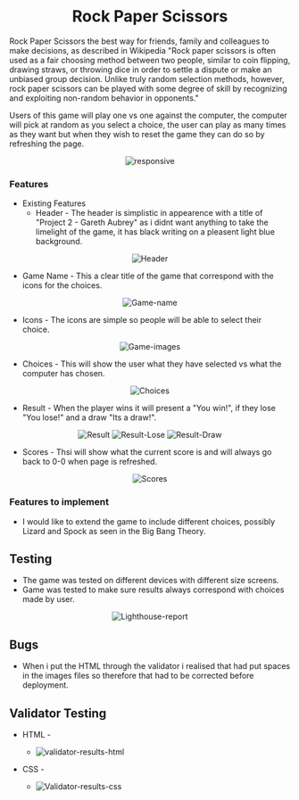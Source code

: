 <div align="center">

# Rock Paper Scissors

</div>

Rock Paper Scissors the best way for friends, family and colleagues to make decisions, as described in Wikipedia "Rock paper scissors is often used as a fair choosing method between two people, similar to coin flipping, drawing straws, or throwing dice in order to settle a dispute or make an unbiased group decision. Unlike truly random selection methods, however, rock paper scissors can be played with some degree of skill by recognizing and exploiting non-random behavior in opponents." 

Users of this game will play one vs one against the computer, the computer will pick at random as you select a choice, the user can play as many times as they want but when they wish to reset the game they can do so by refreshing the page.


<div align="center">


![responsive](https://github.com/user-attachments/assets/360625a3-06c8-441d-aac7-1b491e8c4157)


</div>


### Features


* Existing Features
  * Header - The header is simplistic in appearence with a title of "Project 2 - Gareth Aubrey" as i didnt want anything to take the limelight of the game, it has black writing on a pleasent light blue background.

 
<div align="center">

 
![Header](https://github.com/user-attachments/assets/43dc76a9-5b3a-4ddb-85f3-29d496627e92)


</div>


* Game Name - This a clear title of the game that correspond with the icons for the choices.


<div align="center">


![Game-name](https://github.com/user-attachments/assets/aedc39ae-9015-4058-80bb-48fc427f9005)


</div>


* Icons - The icons are simple so people will be able to select their choice.


<div align="center">


![Game-images](https://github.com/user-attachments/assets/343dca56-1c5f-4284-845e-3120146fc5b1)


</div>


* Choices - This will show the user what they have selected vs what the computer has chosen.


<div align="center">


![Choices](https://github.com/user-attachments/assets/3637024a-fea5-4226-9023-ac2e640b66ca)


</div>


* Result - When the player wins it will present a "You win!", if they lose "You lose!" and a draw "Its a draw!".


<div align="center">


![Result](https://github.com/user-attachments/assets/35c27c68-505a-4168-bc71-8d4ee87c954d)
![Result-Lose](https://github.com/user-attachments/assets/4b514401-3696-4e8f-b993-4d11662779aa)
![Result-Draw](https://github.com/user-attachments/assets/2fd40710-d211-4f03-89c8-c78392ab10a5)


</div>


* Scores - Thsi will show what the current score is and will always go back to 0-0 when page is refreshed.


<div align="center">


![Scores](https://github.com/user-attachments/assets/5cebe6ad-c4c7-4897-9447-9cf933d7efe8)


</div>


### Features to implement


* I would like to extend the game to include different choices, possibly Lizard and Spock as seen in the Big Bang Theory.


## Testing


* The game was tested on different devices with different size screens.
* Game was tested to make sure results always correspond with choices made by user.


<div align="center">


![Lighthouse-report](https://github.com/user-attachments/assets/55c243fa-8eff-411e-9413-25b410988ac7)


</div>


## Bugs


* When i put the HTML through the validator i realised that had put spaces in the images files so therefore that had to be corrected before deployment.


## Validator Testing


* HTML -
  * ![validator-results-html](https://github.com/user-attachments/assets/8611fee0-9fc5-4044-b2c5-336dc04872d9)


* CSS -
  * ![Validator-results-css](https://github.com/user-attachments/assets/111adfb9-95e7-4d5f-89c0-9912e23845a4)
